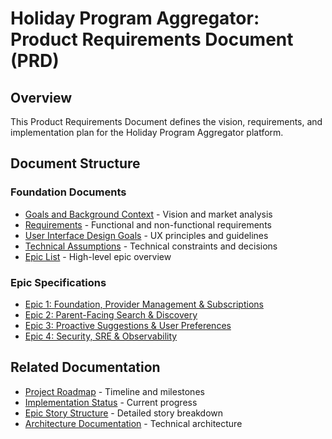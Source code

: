 # Holiday Program Aggregator: Product Requirements Document (PRD)

## Overview

This Product Requirements Document defines the vision, requirements, and implementation plan for the Holiday Program Aggregator platform.

## Document Structure

### Foundation Documents
- [Goals and Background Context](./01-goals-and-background-context.md) - Vision and market analysis
- [Requirements](./02-requirements.md) - Functional and non-functional requirements
- [User Interface Design Goals](./03-user-interface-design-goals.md) - UX principles and guidelines
- [Technical Assumptions](./04-technical-assumptions.md) - Technical constraints and decisions
- [Epic List](./05-epic-list.md) - High-level epic overview

### Epic Specifications
- [Epic 1: Foundation, Provider Management & Subscriptions](./06-epic-1-foundation-provider-management-subscriptions-hybrid-approach.md)
- [Epic 2: Parent-Facing Search & Discovery](./07-epic-2-parent-facing-search-discovery.md)
- [Epic 3: Proactive Suggestions & User Preferences](./08-epic-3-proactive-suggestions-user-preferences.md)
- [Epic 4: Security, SRE & Observability](./09-epic-4-security-sre-observability.md)

## Related Documentation

- [Project Roadmap](/docs/project-roadmap.md) - Timeline and milestones
- [Implementation Status](/docs/implementation-status.md) - Current progress
- [Epic Story Structure](/docs/epic-story-structure.md) - Detailed story breakdown
- [Architecture Documentation](/docs/Specs/architecture/) - Technical architecture